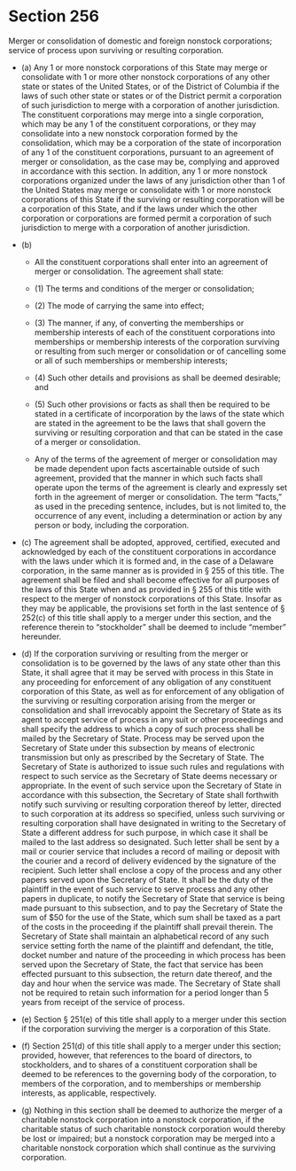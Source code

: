 # Section 256

Merger or consolidation of domestic and foreign nonstock corporations; service of process upon surviving or resulting corporation.

- (a) Any 1 or more nonstock corporations of this State may merge or consolidate with 1 or more other nonstock corporations of any other state or states of the United States, or of the District of Columbia if the laws of such other state or states or of the District permit a corporation of such jurisdiction to merge with a corporation of another jurisdiction. The constituent corporations may merge into a single corporation, which may be any 1 of the constituent corporations, or they may consolidate into a new nonstock corporation formed by the consolidation, which may be a corporation of the state of incorporation of any 1 of the constituent corporations, pursuant to an agreement of merger or consolidation, as the case may be, complying and approved in accordance with this section. In addition, any 1 or more nonstock corporations organized under the laws of any jurisdiction other than 1 of the United States may merge or consolidate with 1 or more nonstock corporations of this State if the surviving or resulting corporation will be a corporation of this State, and if the laws under which the other corporation or corporations are formed permit a corporation of such jurisdiction to merge with a corporation of another jurisdiction.

- (b) 

  - All the constituent corporations shall enter into an agreement of merger or consolidation. The agreement shall state:

  - (1) The terms and conditions of the merger or consolidation;

  - (2) The mode of carrying the same into effect;

  - (3) The manner, if any, of converting the memberships or membership interests of each of the constituent corporations into memberships or membership interests of the corporation surviving or resulting from such merger or consolidation or of cancelling some or all of such memberships or membership interests;

  - (4) Such other details and provisions as shall be deemed desirable; and

  - (5) Such other provisions or facts as shall then be required to be stated in a certificate of incorporation by the laws of the state which are stated in the agreement to be the laws that shall govern the surviving or resulting corporation and that can be stated in the case of a merger or consolidation.

  - Any of the terms of the agreement of merger or consolidation may be made dependent upon facts ascertainable outside of such agreement, provided that the manner in which such facts shall operate upon the terms of the agreement is clearly and expressly set forth in the agreement of merger or consolidation. The term “facts,” as used in the preceding sentence, includes, but is not limited to, the occurrence of any event, including a determination or action by any person or body, including the corporation.

- (c) The agreement shall be adopted, approved, certified, executed and acknowledged by each of the constituent corporations in accordance with the laws under which it is formed and, in the case of a Delaware corporation, in the same manner as is provided in § 255 of this title. The agreement shall be filed and shall become effective for all purposes of the laws of this State when and as provided in § 255 of this title with respect to the merger of nonstock corporations of this State. Insofar as they may be applicable, the provisions set forth in the last sentence of § 252(c) of this title shall apply to a merger under this section, and the reference therein to “stockholder” shall be deemed to include “member” hereunder.

- (d) If the corporation surviving or resulting from the merger or consolidation is to be governed by the laws of any state other than this State, it shall agree that it may be served with process in this State in any proceeding for enforcement of any obligation of any constituent corporation of this State, as well as for enforcement of any obligation of the surviving or resulting corporation arising from the merger or consolidation and shall irrevocably appoint the Secretary of State as its agent to accept service of process in any suit or other proceedings and shall specify the address to which a copy of such process shall be mailed by the Secretary of State. Process may be served upon the Secretary of State under this subsection by means of electronic transmission but only as prescribed by the Secretary of State. The Secretary of State is authorized to issue such rules and regulations with respect to such service as the Secretary of State deems necessary or appropriate. In the event of such service upon the Secretary of State in accordance with this subsection, the Secretary of State shall forthwith notify such surviving or resulting corporation thereof by letter, directed to such corporation at its address so specified, unless such surviving or resulting corporation shall have designated in writing to the Secretary of State a different address for such purpose, in which case it shall be mailed to the last address so designated. Such letter shall be sent by a mail or courier service that includes a record of mailing or deposit with the courier and a record of delivery evidenced by the signature of the recipient. Such letter shall enclose a copy of the process and any other papers served upon the Secretary of State. It shall be the duty of the plaintiff in the event of such service to serve process and any other papers in duplicate, to notify the Secretary of State that service is being made pursuant to this subsection, and to pay the Secretary of State the sum of $50 for the use of the State, which sum shall be taxed as a part of the costs in the proceeding if the plaintiff shall prevail therein. The Secretary of State shall maintain an alphabetical record of any such service setting forth the name of the plaintiff and defendant, the title, docket number and nature of the proceeding in which process has been served upon the Secretary of State, the fact that service has been effected pursuant to this subsection, the return date thereof, and the day and hour when the service was made. The Secretary of State shall not be required to retain such information for a period longer than 5 years from receipt of the service of process.

- (e) Section § 251(e) of this title shall apply to a merger under this section if the corporation surviving the merger is a corporation of this State.

- (f) Section 251(d) of this title shall apply to a merger under this section; provided, however, that references to the board of directors, to stockholders, and to shares of a constituent corporation shall be deemed to be references to the governing body of the corporation, to members of the corporation, and to memberships or membership interests, as applicable, respectively.

- (g) Nothing in this section shall be deemed to authorize the merger of a charitable nonstock corporation into a nonstock corporation, if the charitable status of such charitable nonstock corporation would thereby be lost or impaired; but a nonstock corporation may be merged into a charitable nonstock corporation which shall continue as the surviving corporation.